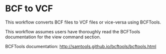 # BCF to VCF

This workflow converts BCF files to VCF files or vice-versa using BCFTools.

This workflow assumes users have thoroughly read the BCFTools documentation for the view command section.

BCFTools documentation: http://samtools.github.io/bcftools/bcftools.html

